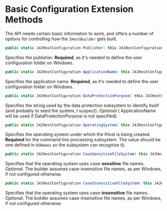 # Basic Configuration Extension Methods

The API needs certain basic information to work, and offers a number of options for controlling how the `IHostBuilder` gets built.

```csharp
public static J4JHostConfiguration Publisher( this J4JHostConfiguration config, string publisher )
```
Specifies the publisher. **Required**, as it's needed to define the user configuration folder on Windows.

```csharp
public static J4JHostConfiguration ApplicationName( this J4JHostConfiguration config, string name )
```

Specifies the application name. **Required**, as it's needed to define the user configuration folder on Windows.

```csharp
public static J4JHostConfiguration DataProtectionPurpose( this J4JHostConfiguration config, string purpose )
```

Specifies the string used by the data protection subsystem to identify itself (and probably to seed the system, I suspect). *Optional* ( ApplicationName will be used if DataProtectionPurpose is not specified).

```csharp
public static J4JHostConfiguration OperatingSystem( this J4JHostConfiguration config, string osName )
```

Specifies the operating system under which the IHost is being created. **Required** for the command line processing subsystem. The value should be one defined in `OSNames` so the subsystem can recognize it).

```csharp
public static J4JHostConfiguration CaseSensitiveFileSystem( this J4JHostConfiguration config )
```

Specifies that the operating system uses case-**sensitive** file names. *Optional*. The builder assumes case-insensitive file names, as per Windows, if not configured otherwise.

```csharp
public static J4JHostConfiguration CaseInsensitiveFileSystem( this J4JHostConfiguration config )
```

Specifies that the operating system uses case-**insensitive** file names. *Optional*. The builder assumes case-insensitive file names, as per Windows, if not configured otherwise.
